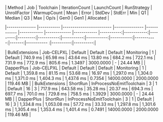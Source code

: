 |         Method |        Job |                Toolchain | IterationCount | LaunchCount | RunStrategy | UnrollFactor | WarmupCount |       Mean |       Error |   StdDev |   StdErr |        Min |         Q1 |     Median |         Q3 |        Max |   Op/s |       Gen0
 |      Gen1 | Allocated |
 
|--------------- |----------- |------------------------- |--------------- |------------ |------------ |------------- |------------ |-----------:|------------:|---------:|---------:|-----------:|-----------:|-----------:|-----------:|-----------:|-------:|-----------
:|----------:|----------:|

| BulkExtensions | Job-CELPXL |                  Default |        Default |     Default |  Monitoring |            1 |     Default |   740.9 ms |    65.98 ms | 43.64 ms | 13.80 ms |   684.2 ms |   722.1 ms |   731.9 ms |   772.9 ms |   805.6 ms | 1.3497 |  3000.0000
 |         - |  24.44 MB |
|     DapperPlus | Job-CELPXL |                  Default |        Default |     Default |  Monitoring |            1 |     Default | 1,359.8 ms |    81.15 ms | 53.68 ms | 16.97 ms | 1,297.0 ms | 1,304.0 ms | 1,371.0 ms | 1,404.3 ms | 1,437.6 ms | 0.7354 | 14000.0000
 | 2000.0000 | 119.46 MB |
| BulkExtensions |   ShortRun | InProcessNoEmitToolchain |              3 |           1 |     Default |           16 |           3 |   717.9 ms |   643.58 ms | 35.28 ms | 20.37 ms |   694.3 ms |   697.7 ms |   701.0 ms |   729.8 ms |   758.5 ms | 1.3929 |  3000.0000
 |         - |  24.44 MB |
|     DapperPlus |   ShortRun | InProcessNoEmitToolchain |              3 |           1 |     Default |           16 |           3 | 1,334.8 ms | 1,053.08 ms | 57.72 ms | 33.33 ms | 1,297.8 ms | 1,301.6 ms | 1,305.4 ms | 1,353.4 ms | 1,401.4 ms | 0.7491 | 14000.0000
 | 2000.0000 | 119.46 MB |

